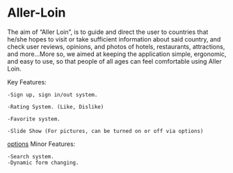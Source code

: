 Aller-Loin
==========
The aim of “Aller Loin”, is to guide and direct the user to countries that he/she hopes to visit or take sufficient information about said country, and check user reviews, opinions, and photos of hotels, restaurants, attractions, and more…More so, we aimed at keeping the application simple, ergonomic, and easy to use, so that people of all ages can feel comfortable using Aller Loin. 

Key Features: 

	-Sign up, sign in/out system.
	
	-Rating System. (Like, Dislike)
	
	-Favorite system.
	
	-Slide Show (For pictures, can be turned on or off via options)
	
[options](https://github.com/vogosvagen/Aller-Loin/tree/master/Main/Options)
Minor Features:

	-Search system.
	-Dynamic form changing.

